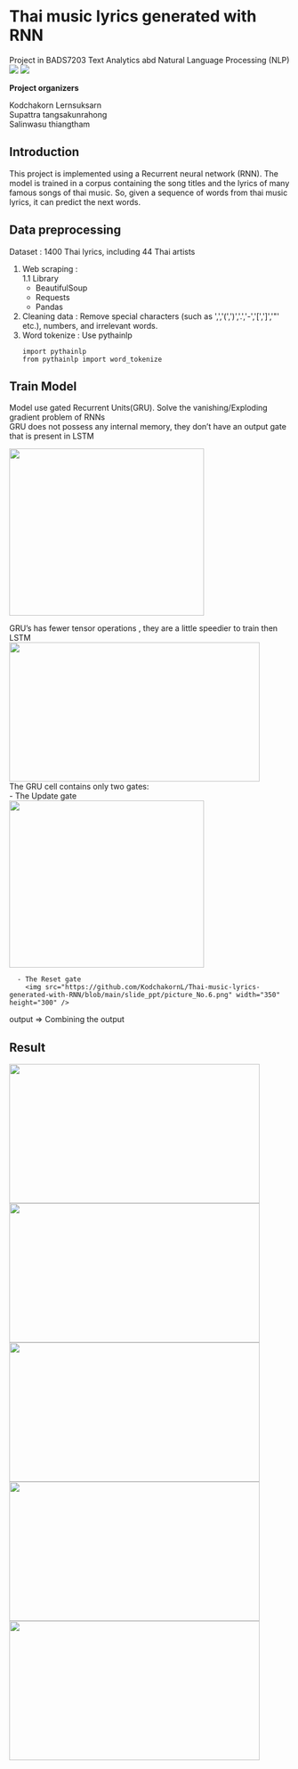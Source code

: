 # Thai music lyrics generated with RNN  
Project  in BADS7203 Text Analytics abd Natural Language Processing (NLP)  
[![](https://img.shields.io/badge/-RNN-blue)](#) [![](https://img.shields.io/badge/-GRU-green)](#)  
  
**Project organizers**  
  
Kodchakorn Lernsuksarn  
Supattra tangsakunrahong  
Salinwasu thiangtham  

## Introduction
This project is implemented using a Recurrent neural network (RNN). The model is trained in a corpus containing the song titles and the lyrics of many famous songs of thai music. So, given a sequence of words from thai music lyrics, it can predict the next words.  

## Data preprocessing
Dataset : 1400 Thai lyrics, including 44 Thai artists  
1. Web scraping :  
   1.1 Library  
      - BeautifulSoup  
      - Requests  
      - Pandas  
3. Cleaning data : Remove special characters (such as ',','(',')','.','-','[',']','"' etc.), numbers, and irrelevant words.  
4. Word tokenize : Use pythainlp   
      ```
      import pythainlp
      from pythainlp import word_tokenize
      ```
  
## Train Model  
Model use gated Recurrent Units(GRU). Solve the vanishing/Exploding gradient problem of RNNs  
GRU does not possess any internal memory, they don’t have an output gate that is present in LSTM  
  
<img src="https://github.com/KodchakornL/Thai-music-lyrics-generated-with-RNN/blob/main/slide_ppt/picture_No.1.png" width="350" height="300" />  
  
GRU’s has fewer tensor operations , they are a little speedier to train then LSTM  
<img src="https://github.com/KodchakornL/Thai-music-lyrics-generated-with-RNN/blob/main/slide_ppt/picture_No.2.png" width="450" height="250" />  
The GRU cell contains only two gates:  
      - The Update gate  
         <img src="https://github.com/KodchakornL/Thai-music-lyrics-generated-with-RNN/blob/main/slide_ppt/picture_No.3.png" width="350" height="300" />  

      - The Reset gate  
        <img src="https://github.com/KodchakornL/Thai-music-lyrics-generated-with-RNN/blob/main/slide_ppt/picture_No.6.png" width="350" height="300" />  
  
output => Combining the output  

## Result  
<img src="https://github.com/KodchakornL/Thai-music-lyrics-generated-with-RNN/blob/main/slide_ppt/picture_No.10.png" width="450" height="250" /> <img src="https://github.com/KodchakornL/Thai-music-lyrics-generated-with-RNN/blob/main/slide_ppt/picture_No.11.png" width="450" height="250" />  
<img src="https://github.com/KodchakornL/Thai-music-lyrics-generated-with-RNN/blob/main/slide_ppt/picture_No.12.png" width="450" height="250" /> <img src="https://github.com/KodchakornL/Thai-music-lyrics-generated-with-RNN/blob/main/slide_ppt/picture_No.13.png" width="450" height="250" />  
<img src="https://github.com/KodchakornL/Thai-music-lyrics-generated-with-RNN/blob/main/slide_ppt/picture_No.14.png" width="450" height="250" />  
